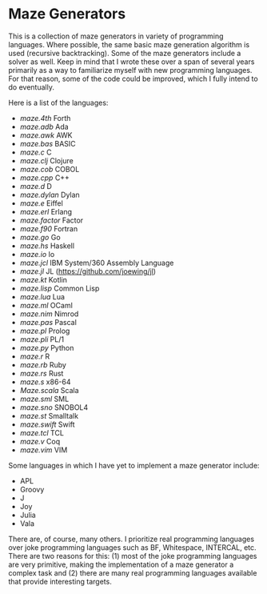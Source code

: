 
Maze Generators
==============================================================================
This is a collection of maze generators in variety of programming languages.
Where possible, the same basic maze generation algorithm is used (recursive
backtracking).  Some of the maze generators include a solver as well.  Keep
in mind that I wrote these over a span of several years primarily as a way
to familiarize myself with new programming languages.  For that reason,
some of the code could be improved, which I fully intend to do eventually.

Here is a list of the languages:
 - *maze.4th* Forth
 - *maze.adb* Ada
 - *maze.awk* AWK
 - *maze.bas* BASIC
 - *maze.c* C
 - *maze.clj* Clojure
 - *maze.cob* COBOL
 - *maze.cpp* C++
 - *maze.d* D
 - *maze.dylan* Dylan
 - *maze.e* Eiffel
 - *maze.erl* Erlang
 - *maze.factor* Factor
 - *maze.f90* Fortran
 - *maze.go* Go
 - *maze.hs* Haskell
 - *maze.io* Io
 - *maze.jcl* IBM System/360 Assembly Language
 - *maze.jl* JL (https://github.com/joewing/jl)
 - *maze.kt* Kotlin
 - *maze.lisp* Common Lisp
 - *maze.lua* Lua
 - *maze.ml* OCaml
 - *maze.nim* Nimrod
 - *maze.pas* Pascal
 - *maze.pl* Prolog
 - *maze.pli* PL/1
 - *maze.py* Python
 - *maze.r* R
 - *maze.rb* Ruby
 - *maze.rs* Rust
 - *maze.s* x86-64
 - *Maze.scala* Scala
 - *maze.sml* SML
 - *maze.sno* SNOBOL4
 - *maze.st* Smalltalk
 - *maze.swift* Swift
 - *maze.tcl* TCL
 - *maze.v* Coq
 - *maze.vim* VIM

Some languages in which I have yet to implement a maze generator include:
 - APL
 - Groovy
 - J
 - Joy
 - Julia
 - Vala

There are, of course, many others.
I prioritize real programming languages over joke programming languages
such as BF, Whitespace, INTERCAL, etc.  There are two reasons for this:
(1) most of the joke programming languages are very primitive, making
the implementation of a maze generator a complex task and (2)
there are many real programming languages available that provide
interesting targets.

